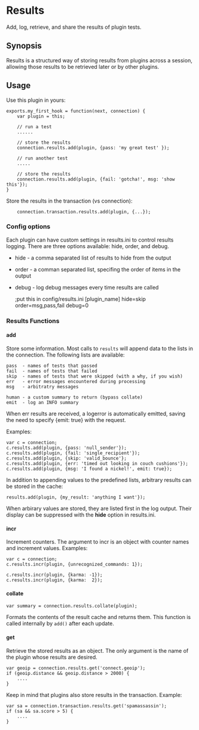 # Results

Add, log, retrieve, and share the results of plugin tests.

## Synopsis

Results is a structured way of storing results from plugins across a
session, allowing those results to be retrieved later or by other plugins.

## Usage

Use this plugin in yours:

    exports.my_first_hook = function(next, connection) {
        var plugin = this;

        // run a test
        ......

        // store the results
        connection.results.add(plugin, {pass: 'my great test' });

        // run another test
        .....

        // store the results
        connection.results.add(plugin, {fail: 'gotcha!', msg: 'show this'});
    }

Store the results in the transaction (vs connection):

        connection.transaction.results.add(plugin, {...});


### Config options

Each plugin can have custom settings in results.ini to control results logging.
There are three options available: hide, order, and debug.

* hide - a comma separated list of results to hide from the output
* order - a comman separated list, specifing the order of items in the output
* debug - log debug messages every time results are called

    ;put this in config/results.ini
    [plugin_name]
    hide=skip
    order=msg,pass,fail
    debug=0


### Results Functions

#### add

Store some information. Most calls to `results` will append data to the lists
in the connection. The following lists are available:

    pass  - names of tests that passed
    fail  - names of tests that failed
    skip  - names of tests that were skipped (with a why, if you wish)
    err   - error messages encountered during processing
    msg   - arbitratry messages

    human - a custom summary to return (bypass collate)
    emit  - log an INFO summary

When err results are received, a logerror is automatically emitted, saving the
need to specify {emit: true} with the request.

Examples:
    
    var c = connection;
    c.results.add(plugin, {pass: 'null_sender'});
    c.results.add(plugin, {fail: 'single_recipient'});
    c.results.add(plugin, {skip: 'valid_bounce'};
    c.results.add(plugin, {err: 'timed out looking in couch cushions'});
    c.results.add(plugin, {msg: 'I found a nickel!', emit: true});

In addition to appending values to the predefined lists, arbitrary results
can be stored in the cache:

    results.add(plugin, {my_result: 'anything I want'});

When arbirary values are stored, they are listed first in the log output. Their
display can be suppressed with the **hide** option in results.ini.


#### incr

Increment counters. The argument to incr is an object with counter names and
increment values. Examples:

    var c = connection;
    c.results.incr(plugin, {unrecognized_commands: 1});

    c.results.incr(plugin, {karma: -1});
    c.results.incr(plugin, {karma:  2});


#### collate

    var summary = connection.results.collate(plugin);

Formats the contents of the result cache and returns them. This function is
called internally by `add()` after each update.


#### get

Retrieve the stored results as an object. The only argument is the name of the
plugin whose results are desired.

    var geoip = connection.results.get('connect.geoip');
    if (geoip.distance && geoip.distance > 2000) {
        ....
    }

Keep in mind that plugins also store results in the transaction. Example:

    var sa = connection.transaction.results.get('spamassassin');
    if (sa && sa.score > 5) {
        ....
    }

